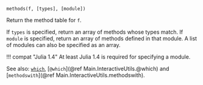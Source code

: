 ```
methods(f, [types], [module])
```

Return the method table for `f`.

If `types` is specified, return an array of methods whose types match. If `module` is specified, return an array of methods defined in that module. A list of modules can also be specified as an array.

!!! compat "Julia 1.4"
    At least Julia 1.4 is required for specifying a module.


See also: [`which`](@ref), [`@which`](@ref Main.InteractiveUtils.@which) and [`methodswith`](@ref Main.InteractiveUtils.methodswith).
